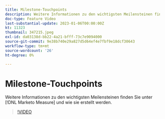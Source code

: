 ```yaml
---
title: Milestone-Touchpoints
description: Weitere Informationen zu den wichtigsten Meilensteinen finden Sie unter [!DNL Marketo Measure] und wie sie erstellt werden.
doc-type: Feature Video
last-substantial-update: 2023-01-06T00:00:00Z
kt: 11323
thumbnail: 347215.jpeg
exl-id: da03138d-bb22-4a21-bfff-73c7e9094000
source-git-commit: 9e38b740e29a827d5d64ef4e7fbf9e18dcf30643
workflow-type: tm+mt
source-wordcount: '26'
ht-degree: 0%

---
```


# Milestone-Touchpoints

Weitere Informationen zu den wichtigsten Meilensteinen finden Sie unter [!DNL Marketo Measure] und wie sie erstellt werden.

>[!VIDEO](https://video.tv.adobe.com/v/347215/?quality=12&learn=on)
